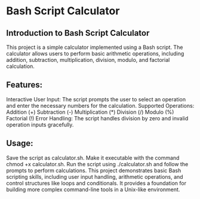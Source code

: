 # Bash Script Calculator
## Introduction to Bash Script Calculator

This project is a simple calculator implemented using a Bash script. The calculator allows users to perform basic arithmetic operations, including addition, subtraction, multiplication, division, modulo, and factorial calculation.

## Features:
Interactive User Input: The script prompts the user to select an operation and enter the necessary numbers for the calculation.
Supported Operations:
Addition (+)
Subtraction (-)
Multiplication (*)
Division (/)
Modulo (%)
Factorial (!)
Error Handling: The script handles division by zero and invalid operation inputs gracefully.

## Usage:
Save the script as calculator.sh.
Make it executable with the command chmod +x calculator.sh.
Run the script using ./calculator.sh and follow the prompts to perform calculations.
This project demonstrates basic Bash scripting skills, including user input handling, arithmetic operations, and control structures like loops and conditionals. It provides a foundation for building more complex command-line tools in a Unix-like environment.

